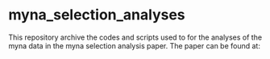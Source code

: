 # myna_selection_analyses

This repository archive the codes and scripts used to for the analyses of the myna data in the myna selection analysis paper. The paper can be found at:


